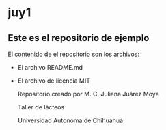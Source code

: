 # juy1
## Este es el repositorio de ejemplo

El contenido de el repositorio son los archivos:

* El archivo README.md
* El archivo de licencia MIT

  Repositorio creado por M. C. Juliana Juárez Moya

   Taller de lácteos

  Universidad Autonóma de Chihuahua
  
